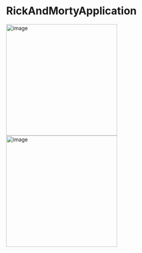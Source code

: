 # RickAndMortyApplication


<img src="https://github.com/yamba24/RickAndMortyApplication/assets/71319698/c94b976d-1377-44b0-bce0-10aca53ef8f3" alt="image" width="300">
<img src="https://github.com/yamba24/RickAndMortyApplication/assets/71319698/e973f7f0-d956-4899-8ee4-7a0a193bb9bf" alt="image" width="300">

